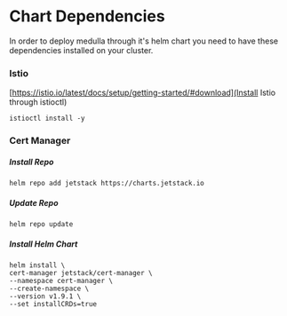 
# Chart Dependencies

In order to deploy medulla through it's helm chart you need to have these dependencies installed on your cluster.

### Istio

[https://istio.io/latest/docs/setup/getting-started/#download](Install Istio through istioctl)

    istioctl install -y

### Cert Manager

##### Install Repo
    helm repo add jetstack https://charts.jetstack.io


##### Update Repo
    helm repo update


##### Install Helm Chart
    helm install \
    cert-manager jetstack/cert-manager \
    --namespace cert-manager \
    --create-namespace \
    --version v1.9.1 \
    --set installCRDs=true

